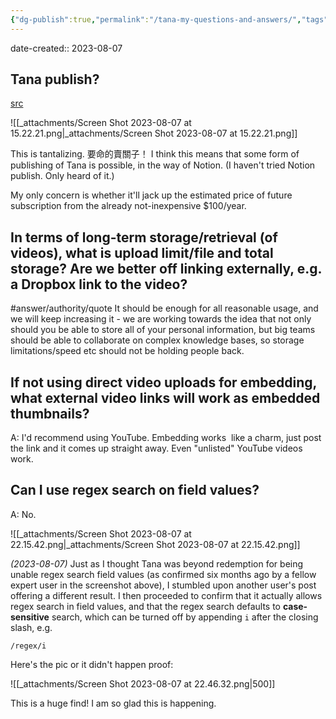 ```yaml
---
{"dg-publish":true,"permalink":"/tana-my-questions-and-answers/","tags":["#answer/authority/quote"],"noteIcon":"2"}
---
```


date-created:: 2023-08-07

## Tana publish?

[src](https://tana.pub)

![[_attachments/Screen Shot 2023-08-07 at 15.22.21.png\|_attachments/Screen Shot 2023-08-07 at 15.22.21.png]]

This is tantalizing. 要命的賣關子！ I think this means that some form of publishing of Tana is possible, in the way of Notion. (I haven't tried Notion publish. Only heard of it.)

My only concern is whether it'll jack up the estimated price of future subscription from the already not-inexpensive $100/year. 
## In terms of long-term storage/retrieval (of videos), what is upload limit/file and total storage? Are we better off linking externally, e.g. a Dropbox link to the video?

#answer/authority/quote
It should be enough for all reasonable usage, and we will keep increasing it - we are working towards the idea that not only should you be able to store all of your personal information, but big teams should be able to collaborate on complex knowledge bases, so storage limitations/speed etc should not be holding people back.

## If not using direct video uploads for embedding, what external video links will work as embedded thumbnails?

A: I'd recommend using YouTube. Embedding works  like a charm, just post the link and it comes up straight away. Even "unlisted" YouTube videos work.
## Can I use regex search on field values?

A: No.

![[_attachments/Screen Shot 2023-08-07 at 22.15.42.png\|_attachments/Screen Shot 2023-08-07 at 22.15.42.png]]

*(2023-08-07)* Just as I thought Tana was beyond redemption for being unable regex search field values (as confirmed six months ago by a fellow expert user in the screenshot above), I stumbled upon another user's post offering a different result. I then proceeded to confirm that it actually allows regex search in field values, and that the regex search defaults to **case-sensitive** search, which can be turned off by appending `i` after the closing slash, e.g.

`/regex/i`

Here's the pic or it didn't happen proof:

![[_attachments/Screen Shot 2023-08-07 at 22.46.32.png\|500]]

This is a huge find! I am so glad this is happening.